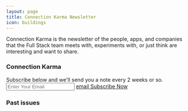 ```yaml
---
layout: page
title: Connection Karma Newsletter
icon: buildings
---
```

Connection Karma is the newsletter of the people, apps, and companies that the Full Stack team meets with, experiments with, or just think are interesting and want to share.

<h3>Connection Karma</h3>
Subscribe below and we'll send you a note every 2 weeks or so.
<form action="http://fullstack.us6.list-manage1.com/subscribe/post?u=dc00cae7f39474b151101ccf3&amp;id=fc21ef9433" method="post" id="mc-embedded-subscribe-form" name="mc-embedded-subscribe-form" class="subscribe validate" target="_blank">
    <input type="email" name="EMAIL" class="required email" id="mce-EMAIL" placeholder="Enter Your Email" />  
    <input type="hidden" value="2" name="group[3273][2]" id="mce-group[3273]-3273-1" />          
    <a href="#" class="btn black subscribe-btn"><span class="ss-icon">email</span> Subscribe Now</a>
</form>

<h3>Past issues</h3>
<style type="text/css">
<!--
.display_archive {padding-left: 180px;}
.campaign {line-height: 125%; margin: 5px;}
//-->
</style>
<script language="javascript" src="http://us6.campaign-archive2.com/generate-js/?u=dc00cae7f39474b151101ccf3&fid=1093&show=10" type="text/javascript"></script>
